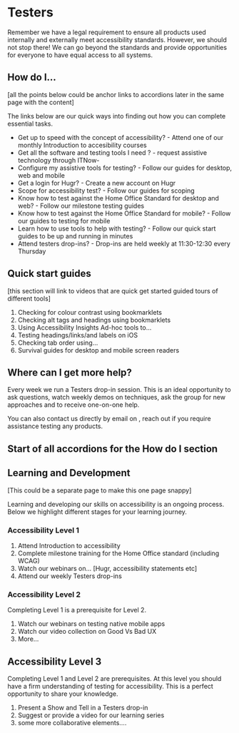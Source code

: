 # Testers
 
Remember we have a legal requirement to ensure all products used internally and externally meet accessibility standards. However, we should not stop there! We can go beyond the standards and provide opportunities  for everyone to have equal access to all systems.



## How do I...
[all the points below could be anchor links to accordions later in the same page with the content]

The links below are our quick ways into finding out how you can complete essential tasks.

- Get up to speed with the concept of accessibility? - Attend one of our monthly Introduction to accesibility courses
- Get all the software and testing tools I need
? - request assistive technology through ITNow- 
- Configure my assistive tools for testing? - Follow our guides for desktop, web and mobile
- Get a login for Hugr? - Create a new account on Hugr
- Scope for accessibility test? - Follow our guides for scoping
- Know how to test against the Home Office Standard for desktop and web? - Follow our milestone testing guides
- Know how to test against the Home Office Standard for mobile? - Follow our guides to testing for mobile
- Learn how to use tools to help with testing? - Follow our quick start guides to be up and running in minutes
- Attend testers drop-ins? - Drop-ins are held weekly at 11:30-12:30 every Thursday


## Quick start guides
[this section will link to videos that are quick get started guided tours of different tools]

1. Checking for colour contrast using bookmarklets
2. Checking alt tags and headings using bookmarklets
3. Using Accessibility Insights Ad-hoc tools to...
4. Testing headings/links/and labels on iOS
5. Checking tab order using...
6. Survival guides for desktop and mobile screen readers


## Where can I get more help?

Every week we run a Testers drop-in session. This is an ideal opportunity  to ask questions, watch weekly demos on techniques, ask the group for new approaches and to receive one-on-one help.

You can also contact us directly by email on <add link>, reach out if you require assistance testing any products.




## Start of all accordions for the How do I section

## Learning and Development
[This could be a separate page to make this one page snappy]

Learning and developing our skills on accessibility is an ongoing process. Below we highlight different stages for your learning journey.

### Accessibility Level 1

1. Attend Introduction to accessibility
2. Complete milestone training for the Home Office standard (including WCAG)
3. Watch our webinars on... [Hugr, accessibility statements etc]
4. Attend our weekly Testers drop-ins

### Accessibility Level 2

Completing Level 1 is a prerequisite for Level 2.

1. Watch our webinars on testing native mobile apps
2. Watch our video collection on Good Vs Bad UX
3. More...

## Accessibility Level 3

Completing Level 1 and Level 2 are prerequisites. At this level you should have a firm understanding of testing for accessibility. This is a perfect opportunity to share your knowledge.

1. Present a Show and Tell in a Testers drop-in
2. Suggest or provide a video for our learning series
3. some more collaborative elements....


